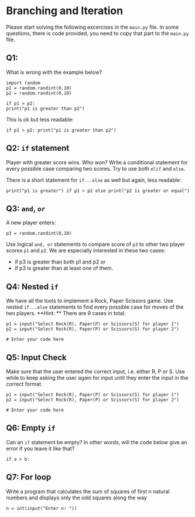# Branching and Iteration
Please start solving the following excercises in the `main.py` file.
In some questions, there is code provided, you need to copy that part to the `main.py` file.

## Q1: 
What is wrong with the example below?
```
import random
p1 = random.randint(0,10)
p2 = random.randint(0,10)

if p1 > p2:
print("p1 is greater than p2")
```

This is ok but less readable: 
```
if p1 > p2: print("p1 is greater than p2")
``` 

## Q2: `if` statement
Player with greater score wins. Who won?
Write a conditional statement for every possible case comparing two scores. Try to use both `elif` and `else`.

There is a short statement for `if...else` as well but again, less readable:

```
print("p1 is greater") if p1 > p2 else print("p2 is greater or equal")
```

## Q3: `and`, `or`

A new player enters:
```
p3 = random.randint(0,10)

```
Use logical `and, or` statements to compare score of `p3` to other two player scores `p1` and `p2`. We are especially interested in these two cases:
* if p3 is greater than both p1 and p2 or
* if p3 is greater than at least one of them.


## Q4: Nested `if`
We have all the tools to implement a Rock, Paper Scissors game. Use nested `if...else` statements to find every possible case for moves of the two players. **Hint: ** There are 9 cases in total.


```
p1 = input("Select Rock(R), Paper(P) or Scissors(S) for player 1")
p2 = input("Select Rock(R), Paper(P) or Scissors(S) for player 2")

# Enter your code here
```

## Q5: Input Check
Make sure that the user entered the correct input, i.e. either R, P or S. Use while to keep asking the user again for input until they enter the input in the correct format.

```
p1 = input("Select Rock(R), Paper(P) or Scissors(S) for player 1")
p2 = input("Select Rock(R), Paper(P) or Scissors(S) for player 2")

# Enter your code here
```

## Q6: Empty `if`
Can an `if` statement be empty? In other words, will the code below give an error if you leave it like that?

```
if a > b:
```

## Q7: For loop
Write a program that calculates the sum of squares of first n natural numbers and displays only the odd squares along the way

```
n = int(input("Enter n: "))

```
